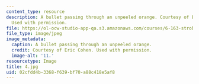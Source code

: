 ```yaml
---
content_type: resource
description: A bullet passing through an unpeeled orange. Courtesy of Eric Cohen.
  Used with permission.
file: https://ol-ocw-studio-app-qa.s3.amazonaws.com/courses/6-163-strobe-project-laboratory-fall-2005/02cfdd4b3368f639bf70a88c418e5af8_4.jpg
file_type: image/jpeg
image_metadata:
  caption: A bullet passing through an unpeeled orange.
  credit: Courtesy of Eric Cohen. Used with permission.
  image-alt: '11.'
resourcetype: Image
title: 4.jpg
uid: 02cfdd4b-3368-f639-bf70-a88c418e5af8
---
```

